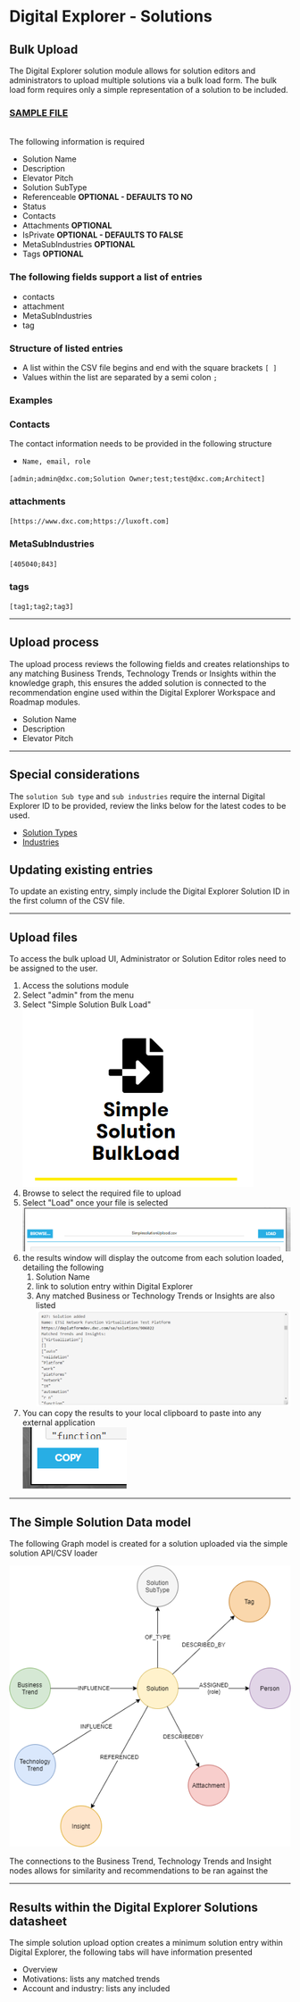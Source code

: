 # Digital Explorer - Solutions
## Bulk Upload

The Digital Explorer solution module allows for solution editors and administrators to upload multiple solutions via a bulk load form.  The bulk load form requires only a simple representation of a solution to be included.<br>


### [SAMPLE FILE](sample.csv)

<br>
The following information is required

- Solution Name
- Description
- Elevator Pitch	
- Solution SubType	
- Referenceable	**OPTIONAL - DEFAULTS TO NO**
- Status	
- Contacts	
- Attachments **OPTIONAL**
- IsPrivate **OPTIONAL - DEFAULTS TO FALSE**
- MetaSubIndustries	 **OPTIONAL**
- Tags **OPTIONAL**


### The following fields support a list of entries

- contacts
- attachment
- MetaSubIndustries
- tag
 
### Structure of listed entries

- A list within the CSV file begins and end with the square brackets `[ ]`
- Values within the list are separated by a semi colon `;`


### Examples

### Contacts

The contact information needs to be provided in the following structure

- `Name, email, role`

`[admin;admin@dxc.com;Solution Owner;test;test@dxc.com;Architect]`

### attachments

`[https://www.dxc.com;https://luxoft.com]`

### MetaSubIndustries

`[405040;843]`


### tags

`[tag1;tag2;tag3]`


---

## Upload process

The upload process reviews the following fields and creates relationships to any matching Business Trends, Technology Trends or Insights within the knowledge graph, this ensures the added solution is connected to the recommendation engine used within the Digital Explorer Workspace and Roadmap modules.

- Solution Name
- Description
- Elevator Pitch	


---

## Special considerations

The `solution Sub type` and `sub industries` require the internal Digital Explorer ID to be provided, review the links below for the latest codes to be used.

- [Solution Types](SolutionTypes.md)
- [Industries](Industries.md)


## Updating existing entries

To update an existing entry, simply include the Digital Explorer Solution ID in the first column of the CSV file.

---

## Upload files

To access the bulk upload UI, Administrator or Solution Editor roles need to be assigned to the user.

1. Access the solutions module
2. Select "admin" from the menu
3. Select "Simple Solution Bulk Load"<br>
![image](images/bulkUpload.png)<br>
1. Browse to select the required file to upload
2. Select "Load" once your file is selected<br>
![image](images/bulkUploadUILoad.png)<br>
6. the results window will display the outcome from each solution loaded, detailing the following
   1. Solution Name
   2. link to solution entry within Digital Explorer
   3. Any matched Business or Technology Trends or Insights are also listed<br>
   ![image](images/bulkUploadUIResults.png)<br>
7. You can copy the results to your local clipboard to paste into any external application<br>
![image](images/bulkUploadCopytoClipBoard.png)<br>

---

## The Simple Solution Data model

The following Graph model is created for a solution uploaded via the simple solution API/CSV loader

![image](images/model.png)<br>

The connections to the Business Trend, Technology Trends and Insight nodes allows for similarity and recommendations to be ran against the 


---

## Results within the Digital Explorer Solutions datasheet

The simple solution upload option creates a minimum solution entry within Digital Explorer,  the following tabs will have information presented

- Overview
- Motivations: lists any matched trends
- Account and industry: lists any included 